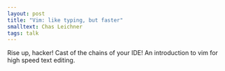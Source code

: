 ```yaml
---
layout: post
title: "Vim: like typing, but faster"
smalltext: Chas Leichner
tags: talk
---
```


Rise up, hacker! Cast of the chains of your IDE! An introduction to vim for
high speed text editing.

